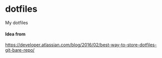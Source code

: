 # dotfiles
My dotfiles

#### Idea from
https://developer.atlassian.com/blog/2016/02/best-way-to-store-dotfiles-git-bare-repo/